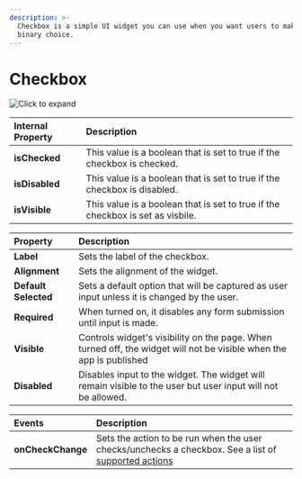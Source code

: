 ```yaml
---
description: >-
  Checkbox is a simple UI widget you can use when you want users to make a
  binary choice.
---
```


# Checkbox

![Click to expand](../.gitbook/assets/checkbox.gif)

| Internal Property | Description |
| :--- | :--- |
| **isChecked** | This value is a boolean that is set to true if the checkbox is checked. |
| **isDisabled** | This value is a boolean that is set to true if the checkbox is disabled. |
| **isVisible** | This value is a boolean that is set to true if the checkbox is set as visbile. |

| Property | Description |
| :--- | :--- |
| **Label** | Sets the label of the checkbox. |
| **Alignment** | Sets the alignment of the widget. |
| **Default Selected** | Sets a default option that will be captured as user input unless it is changed by the user. |
| **Required** | When turned on, it disables any form submission until input is made. |
| **Visible** | Controls widget's visibility on the page. When turned off, the widget will not be visible when the app is published |
| **Disabled** | Disables input to the widget. The widget will remain visible to the user but user input will not be allowed. |

| Events | Description |
| :--- | :--- |
| **onCheckChange** | Sets the action to be run when the user checks/unchecks a checkbox. See a list of [supported actions](../core-concepts/writing-code/appsmith-framework.md) |


